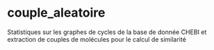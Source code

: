 # couple_aleatoire
Statistiques sur les graphes de cycles de la base de donnée CHEBI et extraction de couples de molécules pour le calcul de similarité
